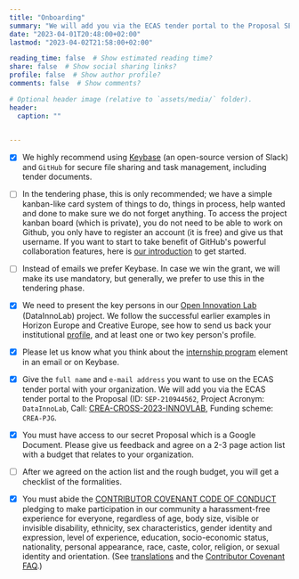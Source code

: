 ```yaml
---
title: "Onboarding"
summary: "We will add you via the ECAS tender portal to the Proposal SEP-210944562 (DataInnoLab)"
date: "2023-04-01T20:48:00+02:00"
lastmod: "2023-04-02T21:58:00+02:00"

reading_time: false  # Show estimated reading time?
share: false  # Show social sharing links?
profile: false  # Show author profile?
comments: false  # Show comments?

# Optional header image (relative to `assets/media/` folder).
header: 
  caption: ""
  

---
```



- [x] We highly recommend using [Keybase](https://manual.dataobservatory.eu/collaboration-tools.html#keybase) (an open-source version of Slack) and `GitHub` for secure file sharing and task management, including tender documents.  

- [ ] In the tendering phase, this is only recommended; we have a simple kanban-like card system of things to do, things in process, help wanted and done to make sure we do not forget anything.  To access the project kanban board (which is private), you do not need to be able to work on Github, you only have to register an account (it is free) and give us that username. If you want to start to take benefit of GitHub's powerful collaboration features, here is [our introduction](https://manual.dataobservatory.eu/collaboration-tools.html#github) to get started.

- [ ] Instead of emails we prefer Keybase. In case we win the grant, we will make its use mandatory, but generally, we prefer to use this in the tendering phase. 

- [x] We need to present the key persons in our [Open Innovation Lab](https://reprex.nl/project/crea-innovlab-2023/) (DataInnoLab) project. We follow the successful earlier examples in Horizon Europe and Creative Europe, see how to send us back your institutional [profile](https://reprex.nl/faq/profile/), and at least one or two key person's profile.

- [x] Please let us know what you think about the [internship program](https://reprex.nl/crea/internships/) element in an email or on Keybase.

- [x] Give the `full name` and `e-mail address` you want to use on the ECAS tender portal with your organization. We will add you via the ECAS tender portal to the Proposal (ID: `SEP-210944562`, Project Acronym: `DataInnoLab`, Call: [CREA-CROSS-2023-INNOVLAB](https://culture.ec.europa.eu/calls/call-for-innovation-labs), Funding scheme: `CREA-PJG`.

- [x] You must have access to our secret Proposal which is a Google Document. Please give us feedback and agree on a 2-3 page action list with a budget that relates to your organization.

- [ ] After we agreed on the action list and the rough budget, you will get a checklist of the formalities.  

- [x] You must abide the [CONTRIBUTOR COVENANT CODE OF CONDUCT](https://www.contributor-covenant.org/version/2/1/code_of_conduct/) pledging to make participation in our community a harassment-free experience for everyone, regardless of age, body size, visible or invisible disability, ethnicity, sex characteristics, gender identity and expression, level of experience, education, socio-economic status, nationality, personal appearance, race, caste, color, religion, or sexual identity and orientation. (See [translations](https://www.contributor-covenant.org/translations/) and the [Contributor Covenant FAQ](https://www.contributor-covenant.org/faq/).)

